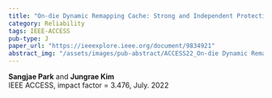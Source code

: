```yaml
---
title: "On-die Dynamic Remapping Cache: Strong and Independent Protection against Intermittent Faults"
category: Reliability
tags: IEEE-ACCESS
pub-type: J
paper_url: "https://ieeexplore.ieee.org/document/9834921"
abstract_img: "/assets/images/pub-abstract/ACCESS22_On-die Dynamic Remapping Cache.png"
---
```


**Sangjae Park** and **Jungrae Kim**<br>
IEEE ACCESS, impact factor = 3.476, July. 2022
